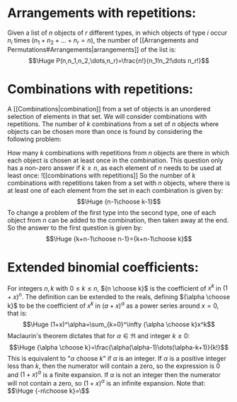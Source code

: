 
# Arrangements with repetitions:

Given a list of $n$ objects of $r$ different types, in which objects of type $i$ occur $n_i$ times ($n_1+n_2+\dots+n_r=n$), the number of [[Arrangements and Permutations#Arrangements|arrangements]] of the list is:
$$\Huge P(n,n_1,n_2,\dots,n_r)=\frac{n!}{n_1!n_2!\dots n_r!}$$

# Combinations with repetitions:

A [[Combinations|combination]] from a set of objects is an unordered selection of elements in that set. We will consider combinations with repetitions. The number of $k$ combinations from a set of $n$ objects where objects can be chosen more than once is found by considering the following problem:

How many $k$ combinations with repetitions from $n$ objects are there in which each object is chosen at least once in the combination. This question only has a non-zero answer if $k\geq n$, as each element of $n$ needs to be used at least once:
![[combinations with repetitions]]
So the number of $k$ combinations with repetitions taken from a set with $n$ objects, where there is at least one of each element from the set in each combination is given by:$$\Huge {n-1\choose k-1}$$
To change a problem of the first type into the second type, one of each object from $n$ can be added to the combination, then taken away at the end. So the answer to the first question is given by:$$\Huge {k+n-1\choose n-1}={k+n-1\choose k}$$

# Extended binomial coefficients:

For integers $n,k$ with $0\leq k\leq n$, ${n \choose k}$ is the coefficient of $x^k$ in $(1+x)^n$. The definition can be extended to the reals, defining ${\alpha \choose k}$ to be the coefficient of $x^k$ in $(a+x)^\alpha$ as a power series around $x=0$, that is:$$\Huge (1+x)^\alpha=\sum_{k=0}^\infty {\alpha \choose k}x^k$$
Maclaurin's theorem dictates that for $\alpha\in\Re$ and integer $k\geq 0$:$$\Huge {\alpha \choose k}=\frac{\alpha(\alpha-1)\dots(\alpha-k+1)}{k!}$$
This is equivalent to "$\alpha$ choose $k$" if $\alpha$ is an integer. If $\alpha$ is a positive integer less than $k$, then the numerator will contain a zero, so the expression is 0 and $(1+x)^\alpha$ is a finite expansion. If $\alpha$ is not an integer then the numerator will not contain a zero, so $(1+x)^\alpha$ is an infinite expansion. Note that:
$$\Huge {-n\choose k}=\$$